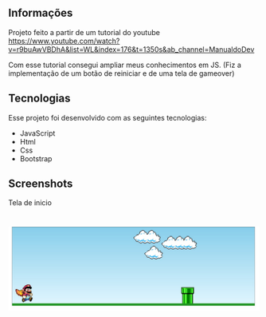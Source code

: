 ## Informações

Projeto feito a partir de um tutorial do youtube
https://www.youtube.com/watch?v=r9buAwVBDhA&list=WL&index=176&t=1350s&ab_channel=ManualdoDev

Com esse tutorial consegui ampliar meus conhecimentos em JS.
(Fiz a implementação de um botão de reiniciar e de uma tela de gameover)

## Tecnologias

Esse projeto foi desenvolvido com as seguintes tecnologias:

- JavaScript
- Html
- Css
- Bootstrap

## Screenshots

Tela de inicio
<h1 align="center">
    <img alt="" title="#telainicio" src=".github/telainicio.jpg"/>
</h1>
